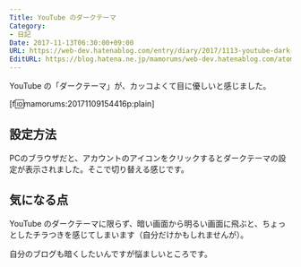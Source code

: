 ```yaml
---
Title: YouTube のダークテーマ
Category:
- 日記
Date: 2017-11-13T06:30:00+09:00
URL: https://web-dev.hatenablog.com/entry/diary/2017/1113-youtube-dark-theme
EditURL: https://blog.hatena.ne.jp/mamorums/web-dev.hatenablog.com/atom/entry/17391345971625820311
---
```


YouTube の「ダークテーマ」が、カッコよくて目に優しいと感じました。

[f:id:mamorums:20171109154416p:plain]


## 設定方法
PCのブラウザだと、アカウントのアイコンをクリックするとダークテーマの設定が表示されました。そこで切り替える感じです。


## 気になる点
YouTube のダークテーマに限らず、暗い画面から明るい画面に飛ぶと、ちょっとしたチラつきを感じてしまいます（自分だけかもしれませんが）。

自分のブログも暗くしたいんですが悩ましいところです。
